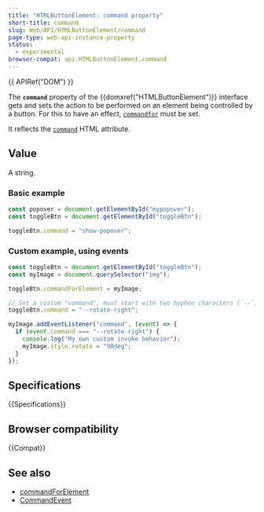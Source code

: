 ```yaml
---
title: "HTMLButtonElement: command property"
short-title: command
slug: Web/API/HTMLButtonElement/command
page-type: web-api-instance-property
status:
  - experimental
browser-compat: api.HTMLButtonElement.command
---
```


{{ APIRef("DOM") }}

The **`command`** property of the {{domxref("HTMLButtonElement")}} interface gets and sets the action to be performed on an element being controlled by a button. For this to have an effect, [`commandfor`](/en-US/docs/Web/HTML/Element/button#commandfor) must be set.

It reflects the [`command`](/en-US/docs/Web/HTML/Element/button#command) HTML attribute.

## Value

A string.

### Basic example

```js
const popover = document.getElementById("mypopover");
const toggleBtn = document.getElementById("toggleBtn");

toggleBtn.command = "show-popover";
```

### Custom example, using events

```js
const toggleBtn = document.getElementById("toggleBtn");
const myImage = document.querySelector("img");

toggleBtn.commandForElement = myImage;

// Set a custom "command", must start with two hyphen characters (`--`)
toggleBtn.command = "--rotate-right";

myImage.addEventListener("command", (event) => {
  if (event.command === "--rotate-right") {
    console.log("My own custom invoke behavior");
    myImage.style.rotate = "90deg";
  }
});
```

## Specifications

{{Specifications}}

## Browser compatibility

{{Compat}}

## See also

- [commandForElement](/en-US/docs/Web/API/HTMLButtonElement/commandForElement)
- [CommandEvent](/en-US/docs/Web/API/CommandEvent)
